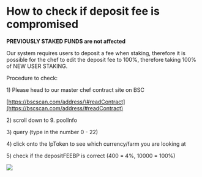 # How to check if deposit fee is compromised

**PREVIOUSLY STAKED FUNDS are not affected**

Our system requires users to deposit a fee when staking, therefore it is possible for the chef to edit the deposit fee to 100%, therefore taking 100% of NEW USER STAKING.

Procedure to check:

1\) Please head to our master chef contract site on BSC

​[https://bscscan.com/address/\#readContract](https://bscscan.com/address/#readContract)​

2\) scroll down to 9. poolInfo

3\) query \(type in the number 0 - 22\)

4\) click onto the lpToken to see which currency/farm you are looking at

5\) check if the depositFEEBP is correct \(400 = 4%, 10000 = 100%\)

![](https://gblobscdn.gitbook.com/assets%2F-MT5Nug3dG0o_JI3n0I1%2F-MTJvlXymK3_pg96l7Pa%2F-MTJx2kqRp6YTYrdC16n%2Fimage.png?alt=media&token=a44b496e-354e-40ef-9ec7-f6a7c9265f1c)

